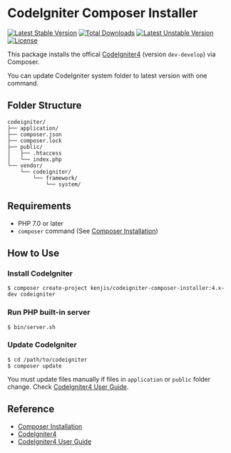 # CodeIgniter Composer Installer

[![Latest Stable Version](https://poser.pugx.org/kenjis/codeigniter-composer-installer/v/stable)](https://packagist.org/packages/kenjis/codeigniter-composer-installer) [![Total Downloads](https://poser.pugx.org/kenjis/codeigniter-composer-installer/downloads)](https://packagist.org/packages/kenjis/codeigniter-composer-installer) [![Latest Unstable Version](https://poser.pugx.org/kenjis/codeigniter-composer-installer/v/unstable)](https://packagist.org/packages/kenjis/codeigniter-composer-installer) [![License](https://poser.pugx.org/kenjis/codeigniter-composer-installer/license)](https://packagist.org/packages/kenjis/codeigniter-composer-installer)

This package installs the offical [CodeIgniter4](https://github.com/bcit-ci/CodeIgniter4) (version `dev-develop`) via Composer.

You can update CodeIgniter system folder to latest version with one command.

## Folder Structure

```
codeigniter/
├── application/
├── composer.json
├── composer.lock
├── public/
│   ├── .htaccess
│   └── index.php
└── vendor/
    └── codeigniter/
        └── framework/
            └── system/
```

## Requirements

* PHP 7.0 or later
* `composer` command (See [Composer Installation](https://getcomposer.org/doc/00-intro.md#installation-linux-unix-osx))

## How to Use

### Install CodeIgniter

```
$ composer create-project kenjis/codeigniter-composer-installer:4.x-dev codeigniter
```

### Run PHP built-in server 

```
$ bin/server.sh
```

### Update CodeIgniter

```
$ cd /path/to/codeigniter
$ composer update
```

You must update files manually if files in `application` or `public` folder change. Check [CodeIgniter4 User Guide](https://bcit-ci.github.io/CodeIgniter4/installation/upgrading.html).

## Reference

* [Composer Installation](https://getcomposer.org/doc/00-intro.md#installation-linux-unix-osx)
* [CodeIgniter4](https://github.com/bcit-ci/CodeIgniter4)
* [CodeIgniter4 User Guide](https://bcit-ci.github.io/CodeIgniter4/)
